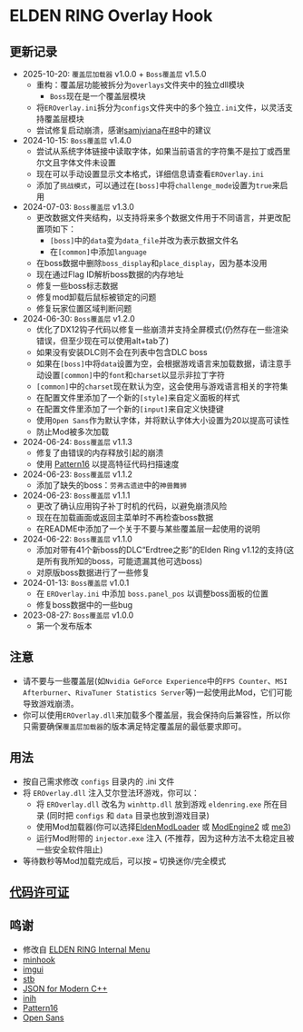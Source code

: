 # ELDEN RING Overlay Hook

## 更新记录
* 2025-10-20: `覆盖层加载器` v1.0.0 + `Boss覆盖层` v1.5.0
  + 重构：覆盖层功能被拆分为`overlays`文件夹中的独立dll模块
    + `Boss`现在是一个覆盖层模块
  + 将`EROverlay.ini`拆分为`configs`文件夹中的多个独立`.ini`文件，以灵活支持覆盖层模块
  + 尝试修复启动崩溃，感谢[samjviana](https://github.com/samjviana)在[#8](https://github.com/soarqin/EROverlay/issues/8)中的建议
* 2024-10-15: `Boss覆盖层` v1.4.0
  + 尝试从系统字体链接中读取字体，如果当前语言的字符集不是拉丁或西里尔文且字体文件未设置
  + 现在可以手动设置显示文本格式，详细信息请查看`EROverlay.ini`
  + 添加了`挑战模式`，可以通过在`[boss]`中将`challenge_mode`设置为`true`来启用
* 2024-07-03: `Boss覆盖层` v1.3.0
  + 更改数据文件夹结构，以支持将来多个数据文件用于不同语言，并更改配置项如下：
    - `[boss]`中的`data`变为`data_file`并改为表示数据文件名
    - 在`[common]`中添加`language`
  - 在boss数据中删除`boss_display`和`place_display`，因为基本没用
  + 现在通过Flag ID解析boss数据的内存地址
  + 修复一些boss标志数据
  + 修复mod卸载后鼠标被锁定的问题
  + 修复玩家位置区域判断问题
* 2024-06-30: `Boss覆盖层` v1.2.0
  + 优化了DX12钩子代码以修复一些崩溃并支持全屏模式(仍然存在一些渲染错误，但至少现在可以使用alt+tab了)
  + 如果没有安装DLC则不会在列表中包含DLC boss
  + 如果在`[boss]`中将`data`设置为空，会根据游戏语言来加载数据，请注意手动设置`[common]`中的`font`和`charset`以显示非拉丁字符
  + `[common]`中的`charset`现在默认为空，这会使用与游戏语言相关的字符集
  + 在配置文件里添加了一个新的`[style]`来自定义面板的样式
  + 在配置文件里添加了一个新的`[input]`来自定义快捷键
  + 使用`Open Sans`作为默认字体，并将默认字体大小设置为20以提高可读性
  + 防止Mod被多次加载
* 2024-06-24: `Boss覆盖层` v1.1.3
  + 修复了由错误的内存释放引起的崩溃
  + 使用 [Pattern16](https://github.com/Dasaav-dsv/Pattern16) 以提高特征代码扫描速度
* 2024-06-23: `Boss覆盖层` v1.1.2
  + 添加了缺失的boss：`劳弗古遗迹`中的`神兽舞狮`
* 2024-06-23: `Boss覆盖层` v1.1.1
  + 更改了确认应用钩子补丁时机的代码，以避免崩溃风险
  + 现在在加载画面或返回主菜单时不再检查boss数据
  + 在README中添加了一个关于不要与某些覆盖层一起使用的说明
* 2024-06-22: `Boss覆盖层` v1.1.0
  + 添加对带有41个新boss的DLC“Erdtree之影”的Elden Ring v1.12的支持(这是所有我所知的boss，可能遗漏其他可选boss)
  + 对原版boss数据进行了一些修复
* 2024-01-13: `Boss覆盖层` v1.0.1
  + 在 `EROverlay.ini` 中添加 `boss.panel_pos` 以调整boss面板的位置
  + 修复boss数据中的一些bug
* 2023-08-27: `Boss覆盖层` v1.0.0
  + 第一个发布版本

## 注意
* 请不要与一些覆盖层(如`Nvidia GeForce Experience`中的`FPS Counter`、`MSI Afterburner`、`RivaTuner Statistics Server`等)一起使用此Mod，它们可能导致游戏崩溃。
* 你可以使用`EROverlay.dll`来加载多个覆盖层，我会保持向后兼容性，所以你只需要确保`覆盖层加载器`的版本满足特定覆盖层的最低要求即可。

## 用法
* 按自己需求修改 `configs` 目录内的 .ini 文件
* 将 `EROverlay.dll` 注入艾尔登法环游戏，你可以：
  + 将 `EROverlay.dll` 改名为 `winhttp.dll` 放到游戏 `eldenring.exe` 所在目录 (同时把 `configs` 和 `data` 目录也放到游戏目录)
  + 使用Mod加载器(你可以选择[EldenModLoader](https://www.nexusmods.com/eldenring/mods/117) 或 [ModEngine2](https://github.com/soulsmods/ModEngine2) 或 [me3](https://github.com/garyttierney/me3))
  + 运行Mod附带的 `injector.exe` 注入 (不推荐，因为这种方法不太稳定且被一些安全软件阻止)
* 等待数秒等Mod加载完成后，可以按 `=` 切换迷你/完全模式

## [代码许可证](https://github.com/soarqin/EROverlay/blob/master/LICENSE)

## 鸣谢
* 修改自 [ELDEN RING Internal Menu](https://github.com/NightFyre/ELDENRING-INTERNAL)
* [minhook](https://github.com/TsudaKageyu/minhook)
* [imgui](https://github.com/ocornut/imgui)
* [stb](https://github.com/nothings/stb)
* [JSON for Modern C++]( https://github.com/nlohmann/json)
* [inih](https://github.com/benhoyt/inih)
* [Pattern16](https://github.com/Dasaav-dsv/Pattern16)
* [Open Sans](https://fonts.google.com/specimen/Open+Sans)
